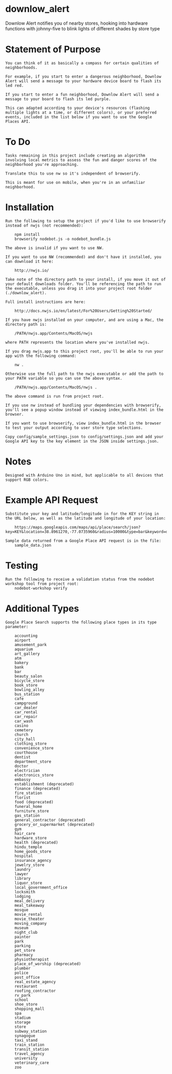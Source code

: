 # downlow_alert

Downlow Alert notifies you of nearby stores, hooking into hardware functions with johnny-five to blink lights of different shades by store type

# Statement of Purpose

	You can think of it as basically a compass for certain qualities of neighborhoods.

	For example, if you start to enter a dangerous neighborhood, Downlow Alert will send a message to your hardware device board to flash its led red.

	If you start to enter a fun neighborhood, Downlow Alert will send a message to your board to flash its led purple.

	This can adapted according to your device's resources (flashing multiple lights at a time, or different colors), or your preferred events, included in the list below if you want to use the Google Places API.

# To Do

	Tasks remaining in this project include creating an algorithm involving local metrics to assess the fun and danger scores of the neighborhood you're approaching.

	Translate this to use nw so it's independent of browserify.

	This is meant for use on mobile, when you're in an unfamiliar neighborhood.

# Installation

	Run the following to setup the project if you'd like to use browserify instead of nwjs (not recommended):

		npm install
		browserify nodebot.js -o nodebot_bundle.js 

	The above is invalid if you want to use NW.

	If you want to use NW (recommended) and don't have it installed, you can download it here:

		http://nwjs.io/

	Take note of the directory path to your install, if you move it out of your default downloads folder. You'll be referencing the path to run the executable, unless you drag it into your project root folder (./downlow_alert).

	Full install instructions are here:
	
		http://docs.nwjs.io/en/latest/For%20Users/Getting%20Started/

	If you have nwjs installed on your computer, and are using a Mac, the directory path is:

		/PATH/nwjs.app/Contents/MacOS/nwjs

	where PATH represents the location where you've installed nwjs.

	If you drag nwjs.app to this project root, you'll be able to run your app with the following command:

		nw .

	Otherwise use the full path to the nwjs executable or add the path to your PATH variable so you can use the above syntax.

		/PATH/nwjs.app/Contents/MacOS/nwjs .

	The above command is run from project root.

	If you use nw instead of bundling your dependencies with browserify, you'll see a popup window instead of viewing index_bundle.html in the browser.

	If you want to use browserify, view index_bundle.html in the browser to test your output according to user store type selections.

	Copy config/sample_settings.json to config/settings.json and add your Google API key to the key element in the JSON inside settings.json.

# Notes

	Designed with Arduino Uno in mind, but applicable to all devices that support RGB colors.

# Example API Request

	Substitute your key and latitude/longitude in for the KEY string in the URL below, as well as the latitude and longitude of your location:
	
		https://maps.googleapis.com/maps/api/place/search/json?key=KEY&location=38.8961270,-77.0735960&radius=10000&type=bar&keyword=dragon

	Sample data returned from a Google Place API request is in the file: 
		sample_data.json

# Testing
	
	Run the following to receive a validation status from the nodebot workshop tool from project root:
		nodebot-workshop verify

# Additional Types

	Google Place Search supports the following place types in its type parameter:

	    accounting
	    airport
	    amusement_park
	    aquarium
	    art_gallery
	    atm
	    bakery
	    bank
	    bar
	    beauty_salon
	    bicycle_store
	    book_store
	    bowling_alley
	    bus_station
	    cafe
	    campground
	    car_dealer
	    car_rental
	    car_repair
	    car_wash
	    casino
	    cemetery
	    church
	    city_hall
	    clothing_store
	    convenience_store
	    courthouse
	    dentist
	    department_store
	    doctor
	    electrician
	    electronics_store
	    embassy
	    establishment (deprecated)
	    finance (deprecated)
	    fire_station
	    florist
	    food (deprecated)
	    funeral_home
	    furniture_store
	    gas_station
	    general_contractor (deprecated)
	    grocery_or_supermarket (deprecated)
	    gym
	    hair_care
	    hardware_store
	    health (deprecated)
	    hindu_temple
	    home_goods_store
	    hospital
	    insurance_agency
	    jewelry_store
	    laundry
	    lawyer
	    library
	    liquor_store
	    local_government_office
	    locksmith
	    lodging
	    meal_delivery
	    meal_takeaway
	    mosque
	    movie_rental
	    movie_theater
	    moving_company
	    museum
	    night_club
	    painter
	    park
	    parking
	    pet_store
	    pharmacy
	    physiotherapist
	    place_of_worship (deprecated)
	    plumber
	    police
	    post_office
	    real_estate_agency
	    restaurant
	    roofing_contractor
	    rv_park
	    school
	    shoe_store
	    shopping_mall
	    spa
	    stadium
	    storage
	    store
	    subway_station
	    synagogue
	    taxi_stand
	    train_station
	    transit_station
	    travel_agency
	    university
	    veterinary_care
	    zoo
